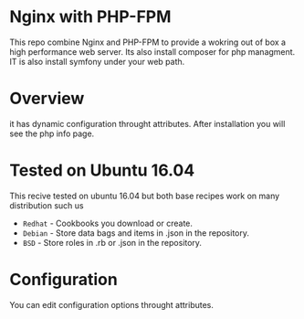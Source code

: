 Nginx with PHP-FPM
==========

This repo combine Nginx and PHP-FPM to provide a wokring out of box a high performance web server. Its also install composer for php managment. IT is also install symfony under your web path.

Overview
========

it has dynamic configuration throught attributes. After installation you will see the php info page.


Tested on Ubuntu 16.04
======================

This recive tested on ubuntu 16.04 but both base recipes work on many distribution such us

* `Redhat` - Cookbooks you download or create.
* `Debian` - Store data bags and items in .json in the repository.
* `BSD` - Store roles in .rb or .json in the repository.

Configuration
=============

You can edit configuration options throught attributes.
